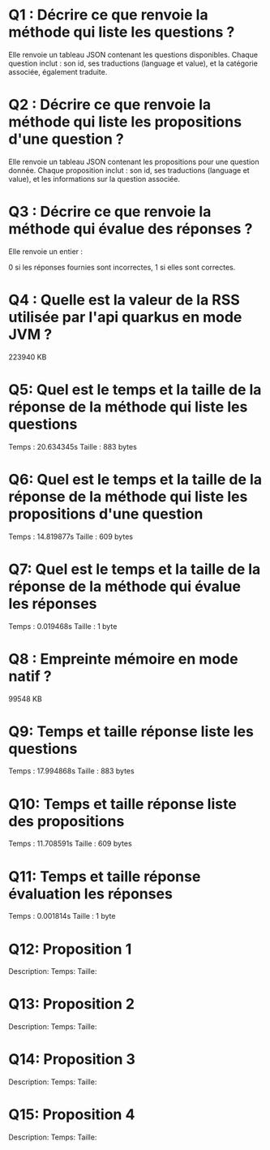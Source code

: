 # Q1 : Décrire ce que renvoie la méthode qui liste les questions ?
Elle renvoie un tableau JSON contenant les questions disponibles. Chaque question inclut : son id, ses traductions (language et value), et la catégorie associée, également traduite.

# Q2 : Décrire ce que renvoie la méthode qui liste les propositions d'une question ?
Elle renvoie un tableau JSON contenant les propositions pour une question donnée. Chaque proposition inclut : son id, ses traductions (language et value), et les informations sur la question associée.

# Q3 : Décrire ce que renvoie la méthode qui évalue des réponses ?
Elle renvoie un entier :

0 si les réponses fournies sont incorrectes,
1 si elles sont correctes.

# Q4 : Quelle est la valeur de la RSS utilisée par l'api quarkus en mode JVM ?
223940 KB

# Q5: Quel est le temps et la taille de la réponse  de la méthode qui liste les questions
Temps : 20.634345s
Taille : 883 bytes

# Q6: Quel est le temps et la taille de la réponse  de la méthode qui liste les propositions d'une question
Temps : 14.819877s
Taille : 609 bytes

# Q7: Quel est le temps et la taille de la réponse  de la méthode qui évalue les réponses
Temps : 0.019468s
Taille : 1 byte

# Q8 : Empreinte mémoire en mode natif ?
99548 KB

# Q9: Temps et  taille  réponse   liste les questions
Temps : 17.994868s
Taille : 883 bytes

# Q10: Temps et  taille  réponse  liste des propositions
Temps : 11.708591s
Taille : 609 bytes

# Q11: Temps et  taille  réponse  évaluation les réponses
Temps : 0.001814s
Taille : 1 byte

# Q12:  Proposition 1
Description:
Temps:
Taille:

# Q13:  Proposition 2
Description:
Temps:
Taille:

# Q14:  Proposition 3
Description:
Temps:
Taille:

# Q15:  Proposition 4
Description:
Temps:
Taille:
